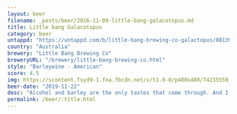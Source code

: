 ```yaml
---
layout: beer
filename: _posts/beer/2016-11-09-little-bang-galacotopus.md
title: Little bang Galacotopus
category: beer
untappd: "https://untappd.com/b/little-bang-brewing-co-galactopus/881398"
country: "Australia"
brewery: "Little Bang Brewing Co"
breweryURL: "/brewery/little-bang-brewing-co.html"
style: "Barleywine - American"
score: 4.5
img: https://scontent.fsyd9-1.fna.fbcdn.net/v/t1.0-0/p480x480/74235559_10157643770198745_5595340040105361408_o.jpg?_nc_cat=102&_nc_sid=e007fa&_nc_ohc=5ofLdHcyGtQAX8ad8c4&_nc_ht=scontent.fsyd9-1.fna&tp=6&oh=4d2c04e6e62cd6ca4b4d4a245f940869&oe=5F959D22
beer-date: "2019-11-22"
desc: "Alcohol and barley are the only tastes that come through. And I wouldn’t say that it balances out that well. It just doesn’t make me happy"
permalink: /beer/:title.html
---
```

